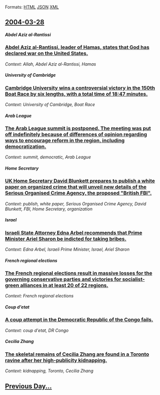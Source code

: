 
Formats: [HTML](2004/03/28/index.html)  [JSON](2004/03/28/index.json)  [XML](2004/03/28/index.xml)  

## [2004-03-28](/news/2004/03/28/index.md)

##### Abdel Aziz al-Rantissi
### [ Abdel Aziz al-Rantissi, leader of Hamas, states that God has declared war on the United States. ](/news/2004/03/28/abdel-aziz-al-rantissi-leader-of-hamas-states-that-god-has-declared-war-on-the-united-states.md)
_Context: Allah, Abdel Aziz al-Rantissi, Hamas_

##### University of Cambridge
### [ Cambridge University wins a controversial victory in the 150th Boat Race by six lengths, with a total time of 18:47 minutes. ](/news/2004/03/28/cambridge-university-wins-a-controversial-victory-in-the-150th-boat-race-by-six-lengths-with-a-total-time-of-18-47-minutes.md)
_Context: University of Cambridge, Boat Race_

##### Arab League
### [ The Arab League summit is postponed. The meeting was put off indefinitely because of differences of opinion regarding ways to encourage reform in the region, including democratization. ](/news/2004/03/28/the-arab-league-summit-is-postponed-the-meeting-was-put-off-indefinitely-because-of-differences-of-opinion-regarding-ways-to-encourage-ref.md)
_Context: summit, democratic, Arab League_

##### Home Secretary
### [ UK Home Secretary David Blunkett prepares to publish a white paper on organized crime that will unveil new details of the Serious Organised Crime Agency, the proposed "British FBI". ](/news/2004/03/28/uk-home-secretary-david-blunkett-prepares-to-publish-a-white-paper-on-organized-crime-that-will-unveil-new-details-of-the-serious-organised.md)
_Context: publish, white paper, Serious Organised Crime Agency, David Blunkett, FBI, Home Secretary, organization_

##### Israel
### [ Israeli State Attorney Edna Arbel recommends that Prime Minister Ariel Sharon be indicted for taking bribes. ](/news/2004/03/28/israeli-state-attorney-edna-arbel-recommends-that-prime-minister-ariel-sharon-be-indicted-for-taking-bribes.md)
_Context: Edna Arbel, Israeli Prime Minister, Israel, Ariel Sharon_

##### French regional elections
### [ The French regional elections result in massive losses for the governing conservative parties and victories for socialist-green alliances in at least 20 of 22 regions. ](/news/2004/03/28/the-french-regional-elections-result-in-massive-losses-for-the-governing-conservative-parties-and-victories-for-socialist-green-alliances-i.md)
_Context: French regional elections_

##### Coup d'etat
### [ A coup attempt in the Democratic Republic of the Congo fails. ](/news/2004/03/28/a-coup-attempt-in-the-democratic-republic-of-the-congo-fails.md)
_Context: coup d'etat, DR Congo_

##### Cecilia Zhang
### [ The skeletal remains of Cecilia Zhang are found in a Toronto ravine after her high-publicity kidnapping. ](/news/2004/03/28/the-skeletal-remains-of-cecilia-zhang-are-found-in-a-toronto-ravine-after-her-high-publicity-kidnapping.md)
_Context: kidnapping, Toronto, Cecilia Zhang_

## [Previous Day...](/news/2004/03/27/index.md)

